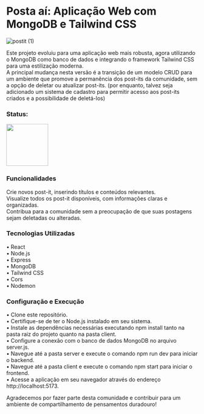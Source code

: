 <h1> Posta aí: Aplicação Web com MongoDB e Tailwind CSS</h1> 

![postit (1)](https://github.com/arttturslv/Poste-ai/assets/115251355/933b9c2d-d6d3-44aa-bbe7-2a4b95d8ab9a)

Este projeto evoluiu para uma aplicação web mais robusta, agora utilizando o MongoDB como banco de dados e integrando o framework Tailwind CSS para uma estilização moderna. <br>A principal mudança nesta versão é a transição de um modelo CRUD para um ambiente que promove a permanência dos post-its da comunidade, sem a opção de deletar ou atualizar post-its. (por enquanto, talvez seja adicionado um sistema de cadastro para permitir acesso aos post-its criados e a possibilidade de deletá-los)

<h3>Status: </h3> 
<img width="110px" src="https://i.imgur.com/yUlXqQK.png">

<h3> Funcionalidades</h3> 
Crie novos post-it, inserindo títulos e conteúdos relevantes.<br>
Visualize todos os post-it disponíveis, com informações claras e organizadas.<br>
Contribua para a comunidade sem a preocupação de que suas postagens sejam deletadas ou alteradas.<br>

<h3> Tecnologias Utilizadas</h3> 
• React<br>
• Node.js<br>
• Express<br>
• MongoDB<br>
• Tailwind CSS<br>
• Cors<br>
• Nodemon<br>

<h3> Configuração e Execução</h3>
• Clone este repositório.<br>
• Certifique-se de ter o Node.js instalado em seu sistema.<br>
• Instale as dependências necessárias executando npm install tanto na pasta raiz do projeto quanto na pasta client.<br>
• Configure a conexão com o banco de dados MongoDB no arquivo server.js.<br>
• Navegue até a pasta server e execute o comando npm run dev para iniciar o backend.<br>
• Navegue até a pasta client e execute o comando npm start para iniciar o frontend.<br>
• Acesse a aplicação em seu navegador através do endereço http://localhost:5173.<br>

Agradecemos por fazer parte desta comunidade e contribuir para um ambiente de compartilhamento de pensamentos duradouro!





